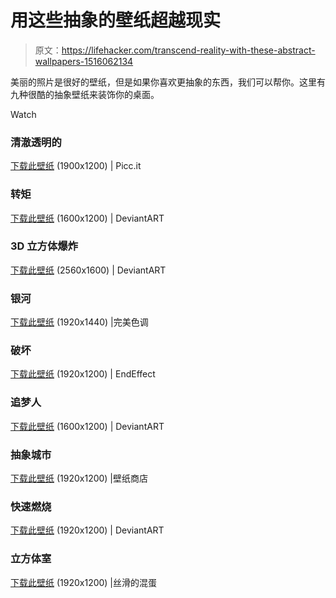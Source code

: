 # 用这些抽象的壁纸超越现实

> 原文：<https://lifehacker.com/transcend-reality-with-these-abstract-wallpapers-1516062134>

美丽的照片是很好的壁纸，但是如果你喜欢更抽象的东西，我们可以帮你。这里有九种很酷的抽象壁纸来装饰你的桌面。

Watch

### 清澈透明的

[下载此壁纸](http://picc.it/c/wallpapers/pictures/album/wallpapers_27/id/5982092/@wmill19201200-crystal-clear) (1900x1200) | Picc.it

### 转矩

[下载此壁纸](http://dsymetry.deviantart.com/art/tourque-5949473) (1600x1200) | DeviantART

### 3D 立方体爆炸

[下载此壁纸](http://patan77xd.deviantart.com/art/3D-Cube-Explosion-191961633) (2560x1600) | DeviantART

### 银河

[下载此壁纸](http://perfecthue.com/project/galaxy_wallpaper) (1920x1440) |完美色调

### 破坏

[下载此壁纸](http://www.endeffect.com/gallery/?year=2004) (1920x1200) | EndEffect

### 追梦人

[下载此壁纸](http://viperv6.deviantart.com/art/Dreamcatcher-31420640) (1600x1200) | DeviantART

### 抽象城市

[下载此壁纸](http://www.wallpapersshop.net/wallpaper/abstract-city/) (1920x1200) |壁纸商店

### 快速燃烧

[下载此壁纸](http://derekprospero.deviantart.com/art/Fast-Burn-Working-Detail-46380186) (1920x1200) | DeviantART

### 立方体室

[下载此壁纸](http://www.silkybastard.nl/wp-content/uploads/2012/10/wallpaper-1839201.jpg) (1920x1200) |丝滑的混蛋
